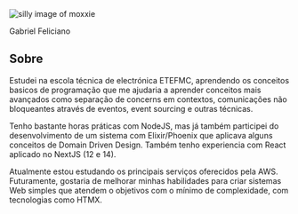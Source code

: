 <img src="https://github.com/user-attachments/assets/1da7e80a-4908-4139-8eed-bc5488e8bc5e" alt="silly image of moxxie" />

Gabriel Feliciano

## Sobre
Estudei na escola técnica de electrónica ETEFMC, aprendendo os conceitos basicos de programação que me ajudaria a aprender conceitos mais avançados como separação de concerns em contextos, comunicações não bloqueantes através de eventos, event sourcing e outras técnicas.

Tenho bastante horas práticas com NodeJS, mas já também participei do desenvolvimento de um sistema com Elixir/Phoenix que aplicava alguns conceitos de Domain Driven Design. Também tenho experiencia com React aplicado no NextJS (12 e 14).

Atualmente estou estudando os principais serviços oferecidos pela AWS. Futuramente, gostaria de melhorar minhas habilidades para criar sistemas Web simples que atendem o objetivos com o mínimo de complexidade, com tecnologias como HTMX.
